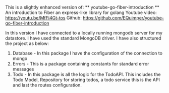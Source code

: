 This is a slightly enhanced version of:
** youtube-go-fiber-introduction **
An introduction to Fiber an express-like library for golang
Youtube video: https://youtu.be/MfFi4Gt-tos
Github: https://github.com/EQuimper/youtube-go-fiber-introduction

In this version I have connected to a locally running mongodb server for my datastore. I have used the standard MongoDB driver.
I have also structured the project as below:
1. Database - In this package I have the configuration of the connection to mongo
2. Errors - This is a package containing constants for standard error messages
3. Todo - In this package is all the logic for the TodoAPI. This includes the Todo Model, Repository for storing todos, a todo service this is the API and last the routes configuration.